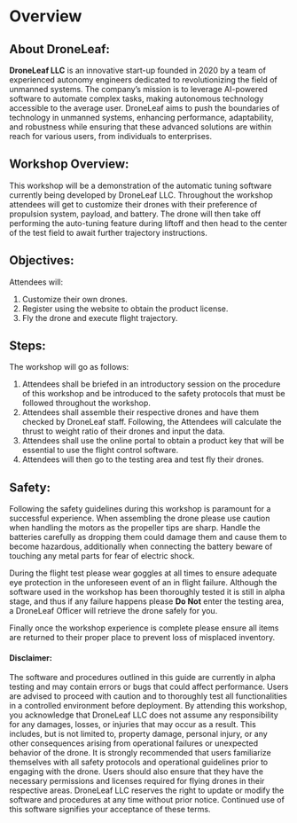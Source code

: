 # Overview

## About DroneLeaf:
**DroneLeaf LLC** is an innovative start-up founded in 2020 by a team of experienced autonomy engineers dedicated to revolutionizing the field of unmanned systems. The company’s mission is to leverage AI-powered software to automate complex tasks, making autonomous technology accessible to the average user. DroneLeaf aims to push the boundaries of technology in unmanned systems, enhancing performance, adaptability, and robustness while ensuring that these advanced solutions are within reach for various users, from individuals to enterprises.

## Workshop Overview:

This workshop will be a demonstration of the automatic tuning software currently being developed by DroneLeaf LLC. Throughout the workshop attendees will get to customize their drones with their preference of propulsion system, payload, and battery. The drone will then take off performing the auto-tuning feature during liftoff and then head to the center of the test field to await further trajectory instructions. 

## Objectives:
Attendees will:
1. Customize their own drones.
2. Register using the website to obtain the product license.
3. Fly the drone and execute flight trajectory.

## Steps:
The workshop will go as follows:
1. Attendees shall be briefed in an introductory session on the procedure of this workshop and be introduced to the safety protocols that must be followed throughout the workshop.
2. Attendees shall assemble their respective drones and have them checked by DroneLeaf staff. Following, the Attendees will calculate the thrust to weight ratio of their drones and input the data.
3. Attendees shall use the online portal to obtain a product key that will be essential to use the flight control software.
4. Attendees will then go to the testing area and test fly their drones.

## Safety:
Following the safety guidelines during this workshop is paramount for a successful experience. 
When assembling the drone please use caution when handling the motors as the propeller tips are sharp. Handle the batteries carefully as dropping them could damage them and cause them to become hazardous, additionally when connecting the battery beware of touching any metal parts for fear of electric shock. 

During the flight test please wear goggles at all times to ensure adequate eye protection in the unforeseen event of an in flight failure. 
Although the software used in the workshop has been thoroughly tested it is still in alpha stage, and thus if any failure happens please **Do Not** enter the testing area, a DroneLeaf Officer will retrieve the drone safely for you. 

Finally once the workshop experience is complete please ensure all items are returned to their proper place to prevent loss of misplaced inventory.

#### Disclaimer:
The software and procedures outlined in this guide are currently in alpha testing and may contain errors or bugs that could affect performance. Users are advised to proceed with caution and to thoroughly test all functionalities in a controlled environment before deployment.
By attending this workshop, you acknowledge that DroneLeaf LLC does not assume any responsibility for any damages, losses, or injuries that may occur as a result. This includes, but is not limited to, property damage, personal injury, or any other consequences arising from operational failures or unexpected behavior of the drone.
It is strongly recommended that users familiarize themselves with all safety protocols and operational guidelines prior to engaging with the drone. Users should also ensure that they have the necessary permissions and licenses required for flying drones in their respective areas.
DroneLeaf LLC reserves the right to update or modify the software and procedures at any time without prior notice. Continued use of this software signifies your acceptance of these terms.
